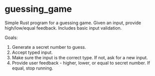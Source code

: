 # guessing_game

Simple Rust program for a guessing game. Given an input, provide high/low/equal feedback. Includes basic input validation.

Goals:

1. Generate a secret number to guess.
2. Accept typed input.
3. Make sure the input is the correct type. If not, ask for a new input.
4. Provide user feedback - higher, lower, or equal to secret number. If equal, stop running.
